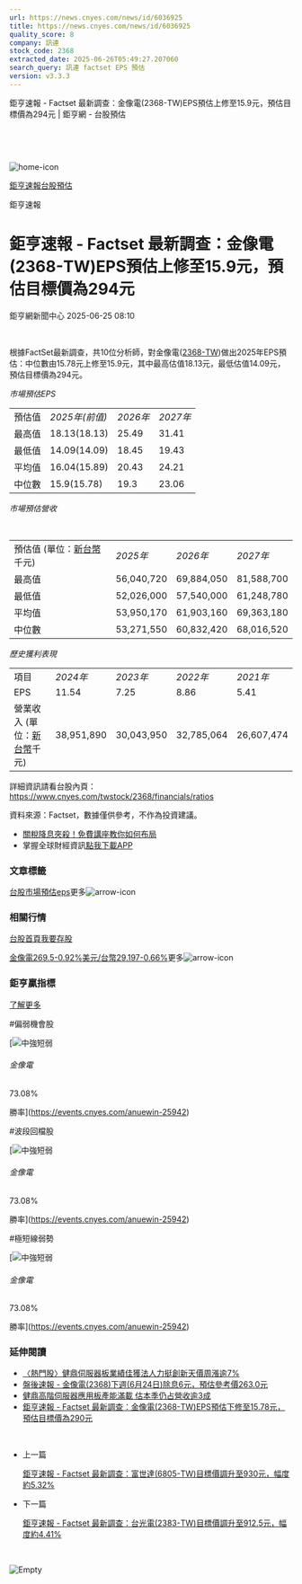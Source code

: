 ```yaml
---
url: https://news.cnyes.com/news/id/6036925
title: https://news.cnyes.com/news/id/6036925
quality_score: 8
company: 訊連
stock_code: 2368
extracted_date: 2025-06-26T05:49:27.207060
search_query: 訊連 factset EPS 預估
version: v3.3.3
---
```


鉅亨速報 - Factset 最新調查：金像電(2368-TW)EPS預估上修至15.9元，預估目標價為294元 | 鉅亨網 - 台股預估

‌

‌

![home-icon](/assets/icons/breadCrumb/symbol-icon-home.svg)

[鉅亨速報](/news/cat/anue_live)[台股預估](/news/cat/tw_forecast)

鉅亨速報

# 鉅亨速報 - Factset 最新調查：金像電(2368-TW)EPS預估上修至15.9元，預估目標價為294元

鉅亨網新聞中心 2025-06-25 08:10

‌

根據FactSet最新調查，共10位分析師，對金像電([2368-TW](https://www.cnyes.com/twstock/2368))做出2025年EPS預估：中位數由15.78元上修至15.9元，其中最高估值18.13元，最低估值14.09元，預估目標價為294元。

*市場預估EPS*

|  |  |  |  |
| --- | --- | --- | --- |
| 預估值 | *2025年(前值)* | *2026年* | *2027年* |
| 最高值 | 18.13(18.13) | 25.49 | 31.41 |
| 最低值 | 14.09(14.09) | 18.45 | 19.43 |
| 平均值 | 16.04(15.89) | 20.43 | 24.21 |
| 中位數 | 15.9(15.78) | 19.3 | 23.06 |

*市場預估營收*

‌

|  |  |  |  |
| --- | --- | --- | --- |
| 預估值 (單位：[新台幣](https://invest.cnyes.com/forex/detail/usdtwd)千元) | *2025年* | *2026年* | *2027年* |
| 最高值 | 56,040,720 | 69,884,050 | 81,588,700 |
| 最低值 | 52,026,000 | 57,540,000 | 61,248,780 |
| 平均值 | 53,950,170 | 61,903,160 | 69,363,180 |
| 中位數 | 53,271,550 | 60,832,420 | 68,016,520 |

*歷史獲利表現*

|  |  |  |  |  |
| --- | --- | --- | --- | --- |
| 項目 | *2024年* | *2023年* | *2022年* | *2021年* |
| EPS | 11.54 | 7.25 | 8.86 | 5.41 |
| 營業收入 (單位：[新台幣](https://invest.cnyes.com/forex/detail/usdtwd)千元) | 38,951,890 | 30,043,950 | 32,785,064 | 26,607,474 |

詳細資訊請看台股內頁：  
<https://www.cnyes.com/twstock/2368/financials/ratios>

資料來源：Factset，數據僅供參考，不作為投資建議。

* [關稅降息夾殺！免費講座教你如何布局](https://www.rsc.com.tw/Cnyes_RSC/SeminarBooking2025InvestmentOutlook.aspx?utm_source=anue&utm_medium=usstocks_end)
* 掌握全球財經資訊[點我下載APP](http://www.cnyes.com/app/?utm_source=mweb&utm_medium=HamMenuBanner&utm_campaign=fixed&utm_content=entr)

### 文章標籤

[台股](https://news.cnyes.com/tag/台股 "台股")[市場預估](https://news.cnyes.com/tag/市場預估 "市場預估")[eps](https://news.cnyes.com/tag/eps "eps")更多![arrow-icon](/assets/icons/arrows/arrow-down.svg)

### 相關行情

[台股首頁](https://www.cnyes.com/twstock)[我要存股](https://supr.link/8OHaU)

[金像電269.5-0.92%](https://www.cnyes.com/twstock/2368)[美元/台幣29.197-0.66%](https://invest.cnyes.com/forex/detail/USDTWD)更多![arrow-icon](/assets/icons/arrows/arrow-down.svg)

### 鉅亨贏指標

[了解更多](https://events.cnyes.com/anuewin-25942)

#偏弱機會股

[![中強短弱](/assets/icons/win-indicator/long-to-short.svg)

###### 金像電

73.08%

勝率](https://events.cnyes.com/anuewin-25942)

#波段回檔股

[![中強短弱](/assets/icons/win-indicator/long-to-short.svg)

###### 金像電

73.08%

勝率](https://events.cnyes.com/anuewin-25942)

#極短線弱勢

[![中強短弱](/assets/icons/win-indicator/long-to-short.svg)

###### 金像電

73.08%

勝率](https://events.cnyes.com/anuewin-25942)

### 延伸閱讀

* [〈熱門股〉健鼎伺服器板業績佳獲法人力挺創新天價周漲逾7%](/news/id/6032615)
* [盤後速報 - 金像電(2368)下週(6月24日)除息6元，預估參考價263.0元](/news/id/6026506)
* [健鼎高階伺服器應用板產能滿載 估本季仍占營收逾3成](/news/id/6024167)
* [鉅亨速報 - Factset 最新調查：金像電(2368-TW)EPS預估下修至15.78元，預估目標價為290元](/news/id/6019342)

‌

* 上一篇

  [鉅亨速報 - Factset 最新調查：富世達(6805-TW)目標價調升至930元，幅度約5.32%](/news/id/6037441)
* 下一篇

  [鉅亨速報 - Factset 最新調查：台光電(2383-TW)目標價調升至912.5元，幅度約4.41%](/news/id/6034035)

‌

![Empty](/assets/icons/skeleton/empty-image.svg)

‌